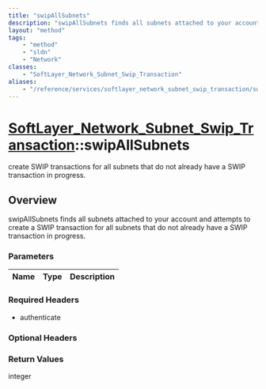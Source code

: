 ```yaml
---
title: "swipAllSubnets"
description: "swipAllSubnets finds all subnets attached to your account and attempts to create a SWIP transaction for all subnets that... "
layout: "method"
tags:
    - "method"
    - "sldn"
    - "Network"
classes:
    - "SoftLayer_Network_Subnet_Swip_Transaction"
aliases:
    - "/reference/services/softlayer_network_subnet_swip_transaction/swipAllSubnets"
---
```

# [SoftLayer_Network_Subnet_Swip_Transaction](/reference/services/SoftLayer_Network_Subnet_Swip_Transaction)::swipAllSubnets

create SWIP transactions for all subnets that do not already have a SWIP transaction in progress.


## Overview 
swipAllSubnets finds all subnets attached to your account and attempts to create a SWIP transaction for all subnets that do not already have a SWIP transaction in progress. 

### Parameters 
|Name | Type | Description |
| --- | --- | --- |


### Required Headers
* authenticate

### Optional Headers

### Return Values
integer

